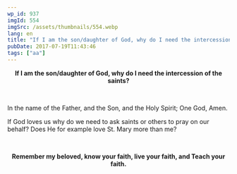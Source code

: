 ```yaml
---
wp_id: 937
imgId: 554
imgSrc: /assets/thumbnails/554.webp
lang: en
title: "If I am the son/daughter of God, why do I need the intercession of the saints?"
pubDate: 2017-07-19T11:43:46
tags: ["aa"]
---
```


<!-- page: 6 -->

<p style="text-align: center;"><strong>If I am the son/daughter of God, why do I need the intercession of the saints?</strong></p>
<p>&nbsp;</p>
<p>In the name of the Father, and the Son, and the Holy Spirit; One God, Amen.</p>
<p>If God loves us why do we need to ask saints or others to pray on our behalf? Does He for example love St. Mary more than me?</p>
<p>&nbsp;</p>
<p style="text-align: center;"><strong>Remember my beloved, know your faith, live your faith, and Teach your faith.</strong></p>
